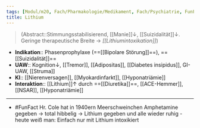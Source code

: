 ```yaml
---
tags: [Modul/m20, Fach/Pharmakologie/Medikament, Fach/Psychiatrie, FunFact]
title: Lithium
---
```

> (Abstract::Stimmungsstabilisierend, [[Manie]]↓, [[Suizidalität]]↓. Geringe therapeutische Breite → *[[Lithiumintoxikation]]*)
- **Indikation**:: Phasenprophylaxe (==[[Bipolare Störung]]==), ==[[Suizidalität]]==
- **UAW**:: Kognition↓, [[Tremor]], [[Adipositas]], [[Diabetes insipidus]], GI-UAW, [[Struma]]
- **KI**:: [[Nierenversagen]], [[Myokardinfarkt]], [[Hyponatriämie]]
- **Interaktion**:: [[Lithium]]↑ durch ==[[Diuretika]]==, [[ACE-Hemmer]], [[NSAR]], [[Hyponatriämie]]
---
- #FunFact Hr. Cole hat in 1940ern Meerschweinchen Amphetamine gegeben → total hibbelig → Lithium gegeben und alle wieder ruhig - heute weiß man: Einfach nur mit Lithium intoxikiert